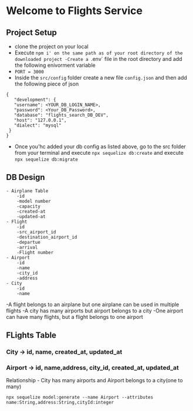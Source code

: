 # Welcome to Flights Service

## Project Setup
- clone the project on your local
- Execute `npm i' on the same path as of your root directory of the downloaded project
-Create a `.env` file in the root directory and add the following enivorment variable
 - `PORT = 3000`
 - Inside the `src/config` folder create a new file `config.json` and then add the following piece of json
 ```
 {
    "development": {
    "username": <YOUR_DB_LOGIN_NAME>,
    "password": <Your_DB_Password>,
    "database": "flights_search_DB_DEV",
    "host": "127.0.0.1",
    "dialect": "mysql"
  }
 }
 ```

 - Once you'hc added your db config as listed above, go to the src folder from your terminal and execute `npx sequelize db:create` and execute `npx sequelize db:migrate` 

## DB Design
    - Airplane Table
        -id
        -model number
        -capacity
        -created-at
        -updated-at
    - Flight
        -id
        -src_airport_id
        -destination_airport_id
        -departue
        -arrival
        -Flight number  
    - Airport
        -id
        -name
        -city_id
        -address 
    - City
        -id
        -name
-A flight belongs to an airplane but one airplane can be used in multiple flights
-A city has many airports but airport belongs to a city
-One airport can have many flights, but a flight belongs to one airport

## FLights Table

### City -> id, name, created_at, updated_at
### Airport -> id, name,address, city_id, created_at, updated_at
 Relationship - City has many airports and Airport belongs to a city(one to many)

```npx sequelize model:generate --name Airport --attributes name:String,address:String,cityId:integer```

